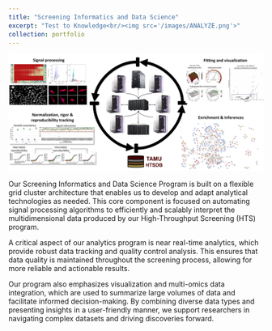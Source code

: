 ```yaml
---
title: "Screening Informatics and Data Science"
excerpt: "Test to Knowledge<br/><img src='/images/ANALYZE.png'>"
collection: portfolio
---
```

![Analyze](/images/ANALYZE.png)

Our Screening Informatics and Data Science Program is built on a flexible grid cluster architecture that enables us to develop and adapt analytical technologies as needed. This core component is focused on automating signal processing algorithms to efficiently and scalably interpret the multidimensional data produced by our High-Throughput Screening (HTS) program.

A critical aspect of our analytics program is near real-time analytics, which provide robust data tracking and quality control analysis. This ensures that data quality is maintained throughout the screening process, allowing for more reliable and actionable results.

Our program also emphasizes visualization and multi-omics data integration, which are used to summarize large volumes of data and facilitate informed decision-making. By combining diverse data types and presenting insights in a user-friendly manner, we support researchers in navigating complex datasets and driving discoveries forward.

